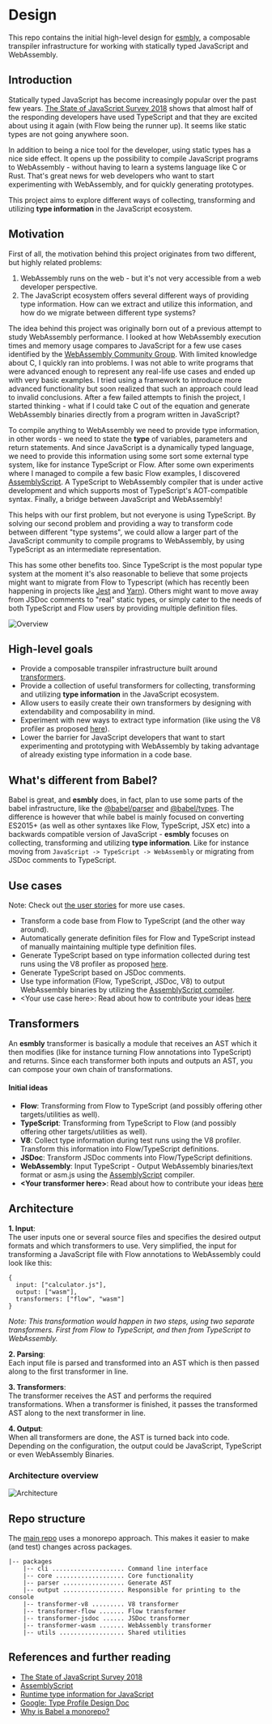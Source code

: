 # Design
This repo contains the initial high-level design for [esmbly](https://github.com/esmbly/esmbly), a composable transpiler infrastructure for working with statically typed JavaScript and WebAssembly.

## Introduction
Statically typed JavaScript has become increasingly popular over the past few years. [The State of JavaScript Survey 2018](https://2018.stateofjs.com/) shows that almost half of the responding developers have used TypeScript and that they are excited about using it again (with Flow being the runner up). It seems like static types are not going anywhere soon.

In addition to being a nice tool for the developer, using static types has a nice side effect. It opens up the possibility to compile JavaScript programs to WebAssembly - without having to learn a systems language like C or Rust. That's great news for web developers who want to start experimenting with WebAssembly, and for quickly generating prototypes.

This project aims to explore different ways of collecting, transforming and utilizing **type information** in the JavaScript ecosystem.

## Motivation
First of all, the motivation behind this project originates from two different, but highly related problems:
1. WebAssembly runs on the web - but it's not very accessible from a web developer perspective.
2. The JavaScript ecosystem offers several different ways of providing type information. How can we extract and utilize this information, and how do we migrate between different type systems?

The idea behind this project was originally born out of a previous attempt to study WebAssembly performance. I looked at how WebAssembly execution times and memory usage compares to JavaScript for a few use cases identified by the [WebAssembly Community Group](https://webassembly.org/docs/use-cases/). With limited knowledge about C, I quickly ran into problems. I was not able to write programs that were advanced enough to represent any real-life use cases and ended up with very basic examples. I tried using a framework to introduce more advanced functionality but soon realized that such an approach could lead to invalid conclusions. After a few failed attempts to finish the project, I started thinking - what if I could take C out of the equation and generate WebAssembly binaries directly from a program written in JavaScript?

To compile anything to WebAssembly we need to provide type information, in other words - we need to state the **type** of variables, parameters and return statements. And since JavaScript is a dynamically typed language, we need to provide this information using some sort some external type system, like for instance TypeScript or Flow. After some own experiments where I managed to compile a few basic Flow examples, I discovered [AssemblyScript](https://github.com/AssemblyScript/assemblyscript). A TypeScript to WebAssembly compiler that is under active development and which supports most of TypeScript's AOT-compatible syntax. Finally, a bridge between JavaScript and WebAssembly!

This helps with our first problem, but not everyone is using TypeScript. By solving our second problem and providing a way to transform code between different "type systems", we could allow a larger part of the JavaScript community to compile programs to WebAssembly, by using TypeScript as an intermediate representation. 

This has some other benefits too. Since TypeScript is the most popular type system at the moment it's also reasonable to believe that some projects might want to migrate from Flow to Typescript (which has recently been happening in projects like [Jest](https://github.com/facebook/jest/issues/7807) and [Yarn](https://github.com/yarnpkg/yarn/issues/6953)). Others might want to move away from JSDoc comments to "real" static types, or simply cater to the needs of both TypeScript and Flow users by providing multiple definition files.

![Overview](media/overview.svg "Overview")

## High-level goals
- Provide a composable transpiler infrastructure built around [transformers](#transformers).
- Provide a collection of useful transformers for collecting, transforming and utilizing **type information** in the JavaScript ecosystem.
- Allow users to easily create their own transformers by designing with extendability and composability in mind.
- Experiment with new ways to extract type information (like using the V8 profiler as proposed [here](https://docs.google.com/document/d/1JY7pUCAk8gegyi6UkIdln6j_AeJqQucZg92advaMJY4/edit#heading=h.xgjl2srtytjt)).
- Lower the barrier for JavaScript developers that want to start experimenting and prototyping with WebAssembly by taking advantage of already existing type information in a code base.

## What's different from Babel?
Babel is great, and **esmbly** does, in fact, plan to use some parts of the babel infrastructure, like the [@babel/parser](https://babeljs.io/docs/en/next/babel-parser) and [@babel/types](https://babeljs.io/docs/en/next/babel-types.html). The difference is however that while babel is mainly focused on converting ES2015+ (as well as other syntaxes like Flow, TypeScript, JSX etc) into a backwards compatible version of JavaScript - **esmbly** focuses on collecting, transforming and utilizing **type information**. Like for instance moving from `JavaScript -> TypeScript -> WebAssembly` or migrating from JSDoc comments to TypeScript.

## Use cases
Note: Check out [the user stories](Stories.md) for more use cases.
- Transform a code base from Flow to TypeScript (and the other way around).
- Automatically generate definition files for Flow and TypeScript instead of manually maintaining multiple type definition files.
- Generate TypeScript based on type information collected during test runs using the V8 profiler as proposed [here](https://docs.google.com/document/d/1JY7pUCAk8gegyi6UkIdln6j_AeJqQucZg92advaMJY4/edit#heading=h.xgjl2srtytjt).
- Generate TypeScript based on JSDoc comments.
- Use type information (Flow, TypeScript, JSDoc, V8) to output WebAssembly binaries by utilizing the [AssemblyScript compiler](https://github.com/AssemblyScript/assemblyscript).
- \<Your use case here\>: Read about how to contribute your ideas [here](CONTRIBUTING.md)


## Transformers
An **esmbly** transformer is basically a module that receives an AST which it then modifies (like for instance turning Flow annotations into TypeScript) and returns. Since each transformer both inputs and outputs an AST, you can compose your own chain of transformations.

#### Initial ideas
- **Flow**: Transforming from Flow to TypeScript (and possibly offering other targets/utilities as well).
- **TypeScript**: Transforming from TypeScript to Flow (and possibly offering other targets/utilities as well).
- **V8**: Collect type information during test runs using the V8 profiler. Transform this information into Flow/TypeScript definitions.
- **JSDoc**: Transform JSDoc comments into Flow/TypeScript definitions.
- **WebAssembly**: Input TypeScript - Output WebAssembly binaries/text format or asm.js using the [AssemblyScript](https://github.com/AssemblyScript/assemblyscript) compiler.
- **\<Your transformer here\>**: Read about how to contribute your ideas [here](CONTRIBUTING.md)

## Architecture
**1. Input**:   
The user inputs one or several source files and specifies the desired output formats and which transformers to use. Very simplified, the input for transforming a JavaScript file with Flow annotations to WebAssembly could look like this:
```
{
  input: ["calculator.js"],
  output: ["wasm"],
  transformers: ["flow", "wasm"]
}
```
_Note: This transformation would happen in two steps, using two separate transformers. First from Flow to TypeScript, and then from TypeScript to WebAssembly._

**2. Parsing**:   
Each input file is parsed and transformed into an AST which is then passed along to the first transformer in line.

**3. Transformers**:   
The transformer receives the AST and performs the required transformations. When a transformer is finished, it passes the transformed AST along to the next transformer in line.

**4. Output**:   
When all transformers are done, the AST is turned back into code. Depending on the configuration, the output could be JavaScript, TypeScript or even WebAssembly Binaries.

### Architecture overview
![Architecture](media/architecture.svg "Architecture")

## Repo structure 
The [main repo](https://github.com/esmbly/esmbly) uses a monorepo approach. This makes it easier to make (and test) changes across packages.
```
|-- packages
    |-- cli .................... Command line interface
    |-- core ................... Core functionality
    |-- parser ................. Generate AST
    |-- output ................. Responsible for printing to the console
    |-- transformer-v8 ......... V8 transformer
    |-- transformer-flow ....... Flow transformer
    |-- transformer-jsdoc ...... JSDoc transformer
    |-- transformer-wasm ....... WebAssembly transformer
    |-- utils .................. Shared utilities

```

## References and further reading
- [The State of JavaScript Survey 2018](https://2018.stateofjs.com/)
- [AssemblyScript](https://github.com/AssemblyScript/assemblyscript)
- [Runtime type information for JavaScript](https://medium.com/fhinkel/runtime-type-information-for-javascript-b134faac3c0a)
- [Google: Type Profile Design Doc](https://docs.google.com/document/d/1JY7pUCAk8gegyi6UkIdln6j_AeJqQucZg92advaMJY4/edit#heading=h.xgjl2srtytjt)
- [Why is Babel a monorepo?](https://github.com/babel/babel/blob/master/doc/design/monorepo.md)
